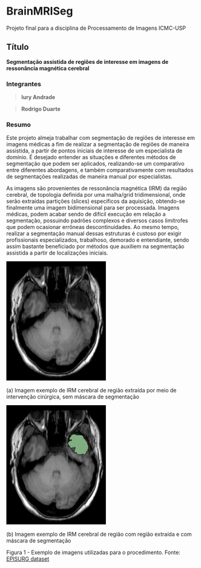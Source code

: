 # BrainMRISeg
Projeto final para a disciplina de Processamento de Imagens ICMC-USP

## Título
**Segmentação assistida de regiões de interesse em imagens de ressonância magnética cerebral**

### Integrantes
>**Iury Andrade** 

>**Rodrigo Duarte**


### Resumo
Este projeto almeja trabalhar com segmentação de regiões de interesse em imagens médicas a fim de realizar a segmentação de regiões de maneira assistida, a partir de pontos iniciais de interesse de um especialista de domínio. É desejado entender as situações e diferentes métodos de segmentação que podem ser aplicados, realizando-se um comparativo entre diferentes abordagens, e também comparativamente com resultados de segmentações realizadas de maneira manual por especialistas.

As imagens são provenientes de ressonância magnética (IRM) da região cerebral, de topologia definida por uma malha/grid tridimensional, onde serão extraídas partições (slices) específicos da aquisição, obtendo-se finalmente uma imagem bidimensional para ser processada. Imagens médicas, podem acabar sendo de difícil execução em relação a segmentação, possuindo padrões complexos e diversos casos limítrofes que podem ocasionar errôneas descontinuidades. Ao mesmo tempo, realizar a segmentação manual dessas estruturas é custoso por exigir profissionais especializados, trabalhoso, demorado e entendiante, sendo assim bastante beneficiado por métodos que auxiliem na segmentação assistida a partir de localizações iniciais. 


!["Imagem exempo de IRM cerebral de região com região extraída, sem mascara de segmentação"](/ImgSemMascara.png "Imagem exempo de IRM cerebral de região com região extraída, sem mascara de segmentação") 

(a) Imagem exemplo de IRM cerebral de região extraída por meio de intervenção cirúrgica, sem máscara de segmentação


!["Imagem exempo de IRM cerebral de região com região extraídae com mascara de segmentação"](/ImgComMascara.png "Imagem exempo de IRM cerebral de região com região extraídae com mascara de segmentação")

(b) Imagem exemplo de IRM cerebral de região com região extraída e com máscara de segmentação

Figura 1 - Exemplo de imagens utilizadas para o procedimento. Fonte: [EPISURG dataset](https://rdr.ucl.ac.uk/articles/dataset/EPISURG_a_dataset_of_postoperative_magnetic_resonance_images_MRI_for_quantitative_analysis_of_resection_neurosurgery_for_refractory_epilepsy/9996158/1)